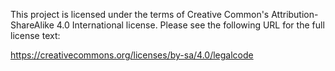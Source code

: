 This project is licensed under the terms of Creative Common's Attribution-ShareAlike 4.0 International license. Please see the following URL for the full license text:

https://creativecommons.org/licenses/by-sa/4.0/legalcode

